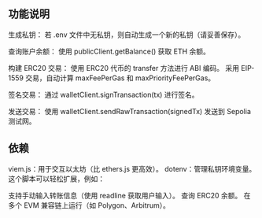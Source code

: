 ## 功能说明
生成私钥：
若 .env 文件中无私钥，则自动生成一个新的私钥（请妥善保存）。

查询账户余额：
使用 publicClient.getBalance() 获取 ETH 余额。

构建 ERC20 交易：
使用 ERC20 代币的 transfer 方法进行 ABI 编码。
采用 EIP-1559 交易，自动计算 maxFeePerGas 和 maxPriorityFeePerGas。

签名交易：
通过 walletClient.signTransaction(tx) 进行签名。

发送交易：
使用 walletClient.sendRawTransaction(signedTx) 发送到 Sepolia 测试网。

## 依赖
viem.js：用于交互以太坊（比 ethers.js 更高效）。
dotenv：管理私钥环境变量。
这个脚本可以轻松扩展，例如：

支持手动输入转账信息（使用 readline 获取用户输入）。
查询 ERC20 余额。
在多个 EVM 兼容链上运行（如 Polygon、Arbitrum）。
